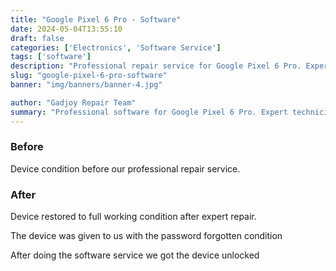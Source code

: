 ```yaml
---
title: "Google Pixel 6 Pro - Software"
date: 2024-05-04T13:55:10
draft: false
categories: ['Electronics', 'Software Service']
tags: ['software']
description: "Professional repair service for Google Pixel 6 Pro. Expert diagnosis and quality repairs in Bangalore."
slug: "google-pixel-6-pro-software"
banner: "img/banners/banner-4.jpg"

author: "Gadjoy Repair Team"
summary: "Professional software for Google Pixel 6 Pro. Expert technicians, quality parts, warranty included."
---
```


### Before

Device condition before our professional repair service.

### After

Device restored to full working condition after expert repair.

The device was given to us with the password forgotten condition

After doing the software service we got the device unlocked